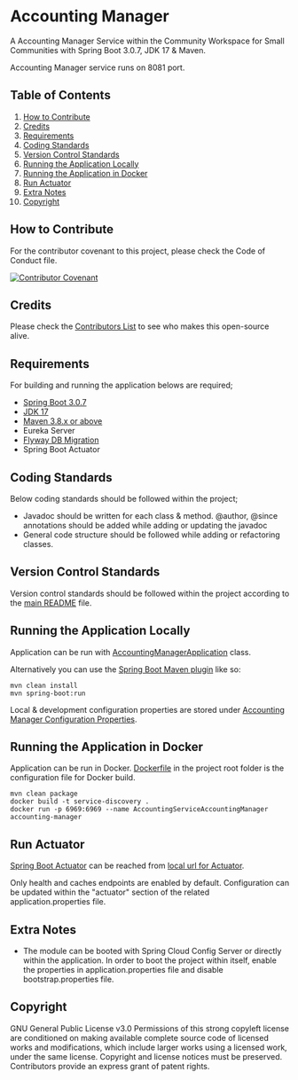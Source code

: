 # Accounting Manager
A Accounting Manager Service within the Community Workspace for Small Communities with Spring Boot 3.0.7, JDK 17 & Maven.

Accounting Manager service runs on 8081 port.

## Table of Contents

1. [How to Contribute](#how-to-contribute)
2. [Credits](#credits)
3. [Requirements](#requirements)
4. [Coding Standards](#coding-standards)
5. [Version Control Standards](#version-control-standards)
6. [Running the Application Locally](#running-the-application-locally)
7. [Running the Application in Docker](#running-the-application-in-docker)
8. [Run Actuator](#run-actuator)
9. [Extra Notes](#extra-notes)
10. [Copyright](#copyright)

## How to Contribute

For the contributor covenant to this project, please check the Code of Conduct file.

[![Contributor Covenant][contributor-covenant-badge]](CODE_OF_CONDUCT.md)

## Credits

Please check the [Contributors List](CONTRIBUTORS.md) to see who makes this open-source alive.

## Requirements

For building and running the application belows are required;

- [Spring Boot 3.0.7][spring-boot-version]
- [JDK 17][java-version]
- [Maven 3.8.x or above][maven-version]
- Eureka Server
- [Flyway DB Migration][flyway-db-migration]
- Spring Boot Actuator

## Coding Standards

Below coding standards should be followed within the project;

- Javadoc should be written for each class & method. @author, @since annotations should be added while adding or updating the javadoc
- General code structure should be followed while adding or refactoring classes.

## Version Control Standards

Version control standards should be followed within the project according to the [main README][main-readme-file-location] file.

## Running the Application Locally

Application can be run with [AccountingManagerApplication][accounting-manager-main-class] class.

Alternatively you can use the [Spring Boot Maven plugin][spring-boot-maven-plugin] like so:

```shell
mvn clean install
mvn spring-boot:run
```

Local & development configuration properties are stored under [Accounting Manager Configuration Properties][accounting-manager-configuration-properties].

## Running the Application in Docker

Application can be run in Docker. [Dockerfile](Dockerfile) in the project root folder is the configuration file for Docker build.

```shell
mvn clean package
docker build -t service-discovery .
docker run -p 6969:6969 --name AccountingServiceAccountingManager accounting-manager
```

## Run Actuator

[Spring Boot Actuator][spring-boot-actuator] can be reached from [local url for Actuator][local-actuator].

Only health and caches endpoints are enabled by default. Configuration can be updated within the "actuator" section of the related application.properties file. 

## Extra Notes

* The module can be booted with Spring Cloud Config Server or directly within the application. In order to boot the project within itself, enable the properties in application.properties file and disable bootstrap.properties file.

## Copyright

GNU General Public License v3.0
Permissions of this strong copyleft license are conditioned on making available complete source code of licensed works and modifications, which include larger works using a licensed work, under the same license. Copyright and license notices must be preserved. Contributors provide an express grant of patent rights.

[evren-tan-github]: https://github.com/evrentan
[spring-boot-version]: https://github.com/spring-projects/spring-boot/wiki/Spring-Boot-3.0-Release-Notes
[java-version]: https://www.oracle.com/java/technologies/javase/jdk17-archive-downloads.html
[maven-version]: https://maven.apache.org/docs/history.html
[contributor-covenant-badge]: https://img.shields.io/badge/Contributor%20Covenant-2.1-4baaaa.svg
[accounting-workspace-github]: https://github.com/evrentan/accounting-workspace
[accounting-manager-main-class]: src/main/java/evrentan/accounting/accountingmanager/spring/spring/AccountingManagerApplication.java
[spring-boot-maven-plugin]: https://docs.spring.io/spring-boot/docs/current/maven-plugin/reference/htmlsingle/
[spring-boot-actuator]: https://spring.io/guides/gs/actuator-service/
[local-actuator]: http://localhost:8081/actuator
[main-readme-file-location]: https://github.com/evrentan/accounting-workspace/blob/staging/README.md
[accounting-manager-configuration-properties]: src/main/resources/application.properties
[flyway-db-migration]: https://flywaydb.org/